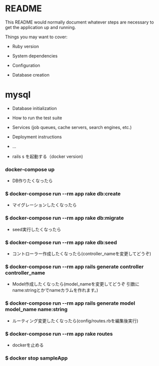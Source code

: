 # README

This README would normally document whatever steps are necessary to get the
application up and running.

Things you may want to cover:

* Ruby version

* System dependencies

* Configuration

* Database creation
# mysql
* Database initialization

* How to run the test suite

* Services (job queues, cache servers, search engines, etc.)

* Deployment instructions

* ...

* rails s を起動する（docker version)
### docker-compose up

* DB作りたくなったら
### $ docker-compose run --rm app rake db:create

* マイグレーションしたくなったら
### $ docker-compose run --rm app rake db:migrate

* seed実行したくなったら
### $ docker-compose run --rm app rake db:seed

* コントローラー作成したくなったら(controller_nameを変更してどうぞ)
### $ docker-compose run --rm app rails generate controller controller_name

* Model作成したくなったら(model_nameを変更してどうぞ 引数にname:stringとかでnameカラムを作れます。)
### $ docker-compose run --rm app rails generate model model_name name:string 

* ルーティング変更したくなったら(config/routes.rbを編集後実行)
### $ docker-compose run --rm app rake routes

* dockerを止める
### $ docker stop sampleApp
